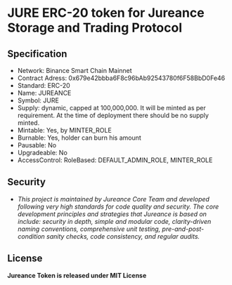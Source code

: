 # JURE ERC-20 token for Jureance Storage and Trading Protocol


## Specification

* Network: Binance Smart Chain Mainnet
* Contract Adress: 0x679e42bbba6F8c96bAb92543780f6F58BbD0Fe46
* Standard: ERC-20
* Name: JUREANCE
* Symbol: JURE
* Supply: dynamic, capped at 100,000,000. It will be minted as per requirement. At the time of deployment there should be no supply minted.
* Mintable: Yes, by MINTER_ROLE
* Burnable: Yes, holder can burn his amount
* Pausable: No
* Upgradeable: No
* AccessControl: RoleBased: DEFAULT_ADMIN_ROLE, MINTER_ROLE


## Security

* *This project is maintained by Jureance Core Team and developed following very high standards for code quality and security. The core development principles and strategies that Jureance is based on include: security in depth, simple and modular code, clarity-driven naming conventions, comprehensive unit testing, pre-and-post-condition sanity checks, code consistency, and regular audits.*

## License

**Jureance Token is released under MIT License**

